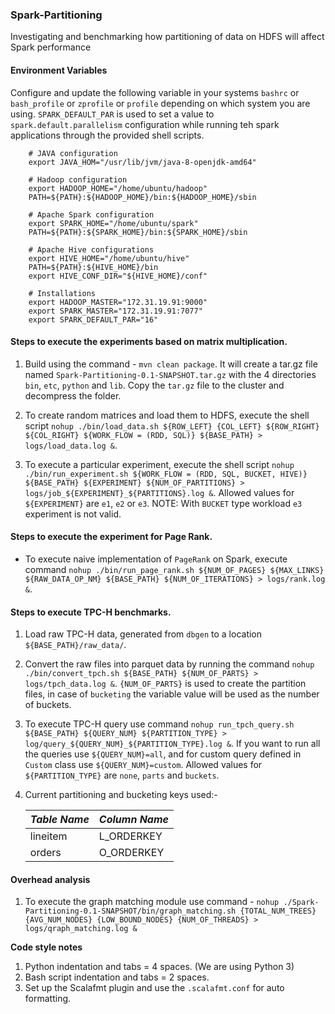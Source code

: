 ### Spark-Partitioning

Investigating and benchmarking how partitioning of data on HDFS will affect Spark performance

#### Environment Variables

Configure and update the following variable in your systems `bashrc` or `bash_profile` 
or `zprofile` or `profile` depending on which system you are using. `SPARK_DEFAULT_PAR` 
is used to set a value to `spark.default.parallelism` configuration while running teh 
spark applications through the provided shell scripts.

        # JAVA configuration
        export JAVA_HOM="/usr/lib/jvm/java-8-openjdk-amd64"
        
        # Hadoop configuration
        export HADOOP_HOME="/home/ubuntu/hadoop"
        PATH=${PATH}:${HADOOP_HOME}/bin:${HADOOP_HOME}/sbin
        
        # Apache Spark configuration
        export SPARK_HOME="/home/ubuntu/spark"
        PATH=${PATH}:${SPARK_HOME}/bin:${SPARK_HOME}/sbin
        
        # Apache Hive configurations
        export HIVE_HOME="/home/ubuntu/hive"
        PATH=${PATH}:${HIVE_HOME}/bin
        export HIVE_CONF_DIR="${HIVE_HOME}/conf"
        
        # Installations 
        export HADOOP_MASTER="172.31.19.91:9000"
        export SPARK_MASTER="172.31.19.91:7077"
        export SPARK_DEFAULT_PAR="16"

#### Steps to execute the experiments based on matrix multiplication.

1. Build using the command - `mvn clean package`. It will create a tar.gz file 
named `Spark-Partitioning-0.1-SNAPSHOT.tar.gz` with the 4 directories `bin`, `etc`, `python` and `lib`.
Copy the `tar.gz` file to the cluster and decompress the folder.

2. To create random matrices and load them to HDFS, execute the shell script 
`nohup ./bin/load_data.sh ${ROW_LEFT} {COL_LEFT} ${ROW_RIGHT} ${COL_RIGHT} ${WORK_FLOW = (RDD, SQL)} ${BASE_PATH} > logs/load_data.log &`.

3. To execute a particular experiment, execute the shell script 
`nohup ./bin/run_experiment.sh ${WORK_FLOW = (RDD, SQL, BUCKET, HIVE)} ${BASE_PATH} ${EXPERIMENT} ${NUM_OF_PARTITIONS} > logs/job_${EXPERIMENT}_${PARTITIONS}.log &`.
Allowed values for `${EXPERIMENT}` are `e1`, `e2` or `e3`. NOTE: With `BUCKET` type workload `e3` experiment is not valid.

#### Steps to execute the experiment for Page Rank.

* To execute naive implementation of `PageRank` on Spark, execute command
 `nohup ./bin/run_page_rank.sh ${NUM_OF_PAGES} ${MAX_LINKS} ${RAW_DATA_OP_NM} ${BASE_PATH} ${NUM_OF_ITERATIONS} > logs/rank.log &`.

#### Steps to execute TPC-H benchmarks.

1. Load raw TPC-H data, generated from `dbgen` to a location `${BASE_PATH}/raw_data/`.

2. Convert the raw files into parquet data by running the command 
`nohup ./bin/convert_tpch.sh ${BASE_PATH} ${NUM_OF_PARTS} > logs/tpch_data.log &`. 
`{NUM_OF_PARTS}` is used to create the partition files, in case of `bucketing` the variable 
value will be used as the number of buckets.

3. To execute TPC-H query use command 
`nohup run_tpch_query.sh ${BASE_PATH} ${QUERY_NUM} ${PARTITION_TYPE} > log/query_${QUERY_NUM}_${PARTITION_TYPE}.log &`. 
If you want to run all the queries use `${QUERY_NUM}=all`, and for custom query defined 
in `Custom` class use `${QUERY_NUM}=custom`. Allowed values for `${PARTITION_TYPE}` 
are `none`, `parts` and `buckets`.

4. Current partitioning and bucketing keys used:-

    | *Table Name*     |   *Column Name*   |
    |------------------|-------------------|
    |   lineitem       |   L_ORDERKEY      |
    |   orders         |   O_ORDERKEY      |

#### Overhead analysis

1. To execute the graph matching module use command - 
`nohup ./Spark-Partitioning-0.1-SNAPSHOT/bin/graph_matching.sh {TOTAL_NUM_TREES} {AVG_NUM_NODES} {LOW_BOUND_NODES} {NUM_OF_THREADS} > logs/qraph_matching.log &`

**Code style notes**
1. Python indentation and tabs = 4 spaces. (We are using Python 3)
2. Bash script indentation and tabs = 2 spaces.
3. Set up the Scalafmt plugin and use the `.scalafmt.conf` for auto formatting.